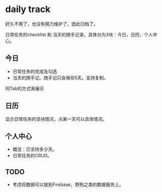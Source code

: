 # daily track
好久不用了，也没有精力维护了，因此归档了。

日常任务的checklist 和 当天的随手记录。具体分为3块：今日，日历，个人中心。


## 今日
* 日常任务的完成及勾选
* 当天的随手记。随手记只会保存5天。支持复制。

同Tab的方式来展示

## 日历
显示日常任务的坚持情况，点某一天可以具体情况。


## 个人中心
* 概览：已坚持多少天。
* 日常任务的CRUD。


## TODO
* 考虑将数据可以放到Firebase，野狗之类的数据服务上。
